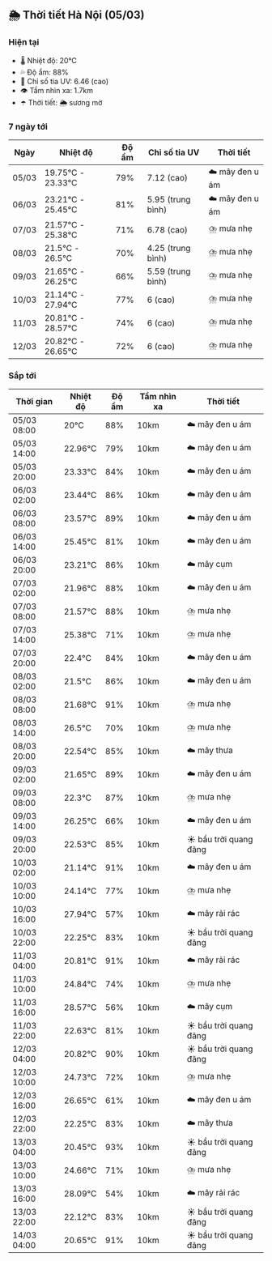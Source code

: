 ## 🌦️ Thời tiết Hà Nội (05/03)

### Hiện tại

- 🌡️ Nhiệt độ: 20℃
- 💦 Độ ẩm: 88%
- 🌟 Chỉ số tia UV: 6.46 (cao)
- 👁️ Tầm nhìn xa: 1.7km
- ☂️ Thời tiết: 🌦️ sương mờ

### 7 ngày tới

| Ngày | Nhiệt độ | Độ ẩm | Chỉ số tia UV | Thời tiết |
| --- | --- | --- | --- | --- |
| 05/03 | 19.75℃ - 23.33℃ | 79% | 7.12 (cao) | ☁️ mây đen u ám |
| 06/03 | 23.21℃ - 25.45℃ | 81% | 5.95 (trung bình) | ☁️ mây đen u ám |
| 07/03 | 21.57℃ - 25.38℃ | 71% | 6.78 (cao) | ⛈️ mưa nhẹ |
| 08/03 | 21.5℃ - 26.5℃ | 70% | 4.25 (trung bình) | ⛈️ mưa nhẹ |
| 09/03 | 21.65℃ - 26.25℃ | 66% | 5.59 (trung bình) | ⛈️ mưa nhẹ |
| 10/03 | 21.14℃ - 27.94℃ | 77% | 6 (cao) | ⛈️ mưa nhẹ |
| 11/03 | 20.81℃ - 28.57℃ | 74% | 6 (cao) | ⛈️ mưa nhẹ |
| 12/03 | 20.82℃ - 26.65℃ | 72% | 6 (cao) | ⛈️ mưa nhẹ |

### Sắp tới

| Thời gian | Nhiệt độ | Độ ẩm | Tầm nhìn xa | Thời tiết |
| --- | --- | --- | --- | --- |
| 05/03 08:00 | 20℃ | 88% | 10km | ☁️ mây đen u ám |
| 05/03 14:00 | 22.96℃ | 79% | 10km | ☁️ mây đen u ám |
| 05/03 20:00 | 23.33℃ | 84% | 10km | ☁️ mây đen u ám |
| 06/03 02:00 | 23.44℃ | 86% | 10km | ☁️ mây đen u ám |
| 06/03 08:00 | 23.57℃ | 89% | 10km | ☁️ mây đen u ám |
| 06/03 14:00 | 25.45℃ | 81% | 10km | ☁️ mây đen u ám |
| 06/03 20:00 | 23.21℃ | 86% | 10km | ☁️ mây cụm |
| 07/03 02:00 | 21.96℃ | 88% | 10km | ☁️ mây đen u ám |
| 07/03 08:00 | 21.57℃ | 88% | 10km | ⛈️ mưa nhẹ |
| 07/03 14:00 | 25.38℃ | 71% | 10km | ⛈️ mưa nhẹ |
| 07/03 20:00 | 22.4℃ | 84% | 10km | ☁️ mây đen u ám |
| 08/03 02:00 | 21.5℃ | 86% | 10km | ☁️ mây đen u ám |
| 08/03 08:00 | 21.68℃ | 91% | 10km | ⛈️ mưa nhẹ |
| 08/03 14:00 | 26.5℃ | 70% | 10km | ⛈️ mưa nhẹ |
| 08/03 20:00 | 22.54℃ | 85% | 10km | ☁️ mây thưa |
| 09/03 02:00 | 21.65℃ | 89% | 10km | ☁️ mây đen u ám |
| 09/03 08:00 | 22.3℃ | 87% | 10km | ⛈️ mưa nhẹ |
| 09/03 14:00 | 26.25℃ | 66% | 10km | ☁️ mây đen u ám |
| 09/03 20:00 | 22.53℃ | 85% | 10km | ☀️ bầu trời quang đãng |
| 10/03 02:00 | 21.14℃ | 91% | 10km | ☁️ mây đen u ám |
| 10/03 10:00 | 24.14℃ | 77% | 10km | ⛈️ mưa nhẹ |
| 10/03 16:00 | 27.94℃ | 57% | 10km | ☁️ mây rải rác |
| 10/03 22:00 | 22.25℃ | 83% | 10km | ☀️ bầu trời quang đãng |
| 11/03 04:00 | 20.81℃ | 91% | 10km | ☁️ mây rải rác |
| 11/03 10:00 | 24.84℃ | 74% | 10km | ⛈️ mưa nhẹ |
| 11/03 16:00 | 28.57℃ | 56% | 10km | ☁️ mây cụm |
| 11/03 22:00 | 22.63℃ | 81% | 10km | ☀️ bầu trời quang đãng |
| 12/03 04:00 | 20.82℃ | 90% | 10km | ☀️ bầu trời quang đãng |
| 12/03 10:00 | 24.73℃ | 72% | 10km | ⛈️ mưa nhẹ |
| 12/03 16:00 | 26.65℃ | 61% | 10km | ☁️ mây đen u ám |
| 12/03 22:00 | 22.25℃ | 83% | 10km | ☁️ mây thưa |
| 13/03 04:00 | 20.45℃ | 93% | 10km | ☀️ bầu trời quang đãng |
| 13/03 10:00 | 24.66℃ | 71% | 10km | ⛈️ mưa nhẹ |
| 13/03 16:00 | 28.09℃ | 54% | 10km | ☁️ mây rải rác |
| 13/03 22:00 | 22.12℃ | 83% | 10km | ☀️ bầu trời quang đãng |
| 14/03 04:00 | 20.65℃ | 91% | 10km | ☀️ bầu trời quang đãng |

